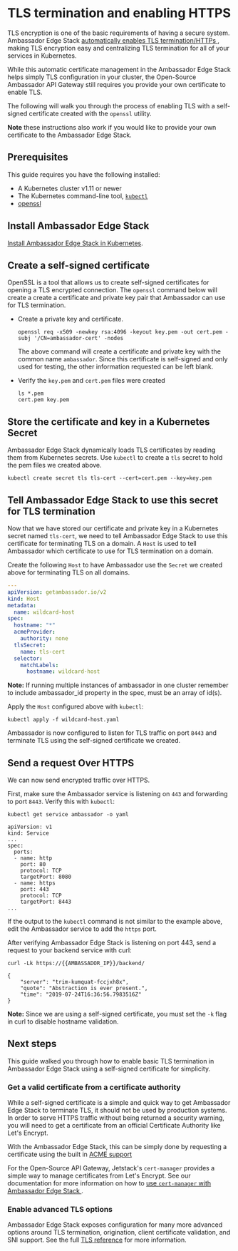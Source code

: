 # TLS termination and enabling HTTPS

TLS encryption is one of the basic requirements of having a secure system.
Ambassador Edge Stack [automatically enables TLS termination/HTTPs
](../../topics/running/host-crd#acme-and-tls-settings), making TLS encryption
easy and centralizing TLS termination for all of your services in Kubernetes.

While this automatic certificate management in the Ambassador Edge Stack helps
simply TLS configuration in your cluster, the Open-Source Ambassador API
Gateway still requires you provide your own certificate to enable TLS.

The following will walk you through the process of enabling TLS with a 
self-signed certificate created with the `openssl` utility. 

**Note** these instructions also work if you would like to provide your own
certificate to the Ambassador Edge Stack.

## Prerequisites

This guide requires you have the following installed:

- A Kubernetes cluster v1.11 or newer
- The Kubernetes command-line tool, 
[`kubectl`](https://kubernetes.io/docs/tasks/tools/install-kubectl/)
- [openssl](https://www.openssl.org/source/)

## Install Ambassador Edge Stack

[Install Ambassador Edge Stack in Kubernetes](../../topics/install).

## Create a self-signed certificate

OpenSSL is a tool that allows us to create self-signed certificates for opening
a TLS encrypted connection. The `openssl` command below will create a 
create a certificate and private key pair that Ambassador can use for TLS
termination.

- Create a private key and certificate.

   ```
   openssl req -x509 -newkey rsa:4096 -keyout key.pem -out cert.pem -subj '/CN=ambassador-cert' -nodes
   ```

   The above command will create a certificate and private key with the common
   name `ambassador`. Since this certificate is self-signed and only used for testing,
   the other information requested can be left blank.

- Verify the `key.pem` and `cert.pem` files were created

   ```
   ls *.pem
   cert.pem	key.pem
   ```

## Store the certificate and key in a Kubernetes Secret

Ambassador Edge Stack dynamically loads TLS certificates by reading them from
Kubernetes secrets. Use `kubectl` to create a `tls` secret to hold the pem 
files we created above.

```
kubectl create secret tls tls-cert --cert=cert.pem --key=key.pem
```

## Tell Ambassador Edge Stack to use this secret for TLS termination

Now that we have stored our certificate and private key in a Kubernetes secret
named `tls-cert`, we need to tell Ambassador Edge Stack to use this certificate
for terminating TLS on a domain. A `Host` is used to tell Ambassador which
certificate to use for TLS termination on a domain.

Create the following `Host` to have Ambassador use the `Secret` we created
above for terminating TLS on all domains.

```yaml
---
apiVersion: getambassador.io/v2
kind: Host
metadata:
  name: wildcard-host
spec:
  hostname: "*"
  acmeProvider:
    authority: none
  tlsSecret:
    name: tls-cert
  selector:
    matchLabels:
      hostname: wildcard-host
```

**Note:** If running multiple instances of ambassador in one cluster remember to include ambassador_id property in the spec, must be an array of id(s).

Apply the `Host` configured above with `kubectl`:

```
kubectl apply -f wildcard-host.yaml
```

Ambassador is now configured to listen for TLS traffic on port `8443` and
terminate TLS using the self-signed certificate we created.

## Send a request Over HTTPS

We can now send encrypted traffic over HTTPS.

First, make sure the Ambassador service is listening on `443` and forwarding
to port `8443`. Verify this with `kubectl`:

```
kubectl get service ambassador -o yaml

apiVersion: v1
kind: Service
...
spec:
  ports:
  - name: http
    port: 80
    protocol: TCP
    targetPort: 8080
  - name: https
    port: 443
    protocol: TCP
    targetPort: 8443
...
```

If the output to the `kubectl` command is not similar to the example above, 
edit the Ambassador service to add the `https` port.

After verifying Ambassador Edge Stack is listening on port 443, send a request
to your backend service with curl:

```
curl -Lk https://{{AMBASSADOR_IP}}/backend/

{
    "server": "trim-kumquat-fccjxh8x",
    "quote": "Abstraction is ever present.",
    "time": "2019-07-24T16:36:56.7983516Z"
}
```

**Note:** Since we are using a self-signed certificate, you must set the `-k`
flag in curl to disable hostname validation.

## Next steps

This guide walked you through how to enable basic TLS termination in Ambassador
Edge Stack using a self-signed certificate for simplicity.

### Get a valid certificate from a certificate authority

While a self-signed certificate is a simple and quick way to get Ambassador Edge Stack to terminate TLS, it should not be used by production systems. In order to serve HTTPS traffic without being returned a security warning, you will need to get a certificate from an official Certificate Authority like Let's Encrypt.

With the Ambassador Edge Stack, this can be simply done by requesting a
certificate using the built in [ACME support
](../../topics/running/host-crd#acme-support)

For the Open-Source API Gateway, Jetstack's `cert-manager` provides a simple
way to manage certificates from Let's Encrypt. See our documentation for more
information on how to [use `cert-manager` with Ambassador Edge Stack
](../cert-manager).

### Enable advanced TLS options

Ambassador Edge Stack exposes configuration for many more advanced options
around TLS termination, origination, client certificate validation, and SNI
support. See the full [TLS reference](../../topics/running/tls) for more
information.
